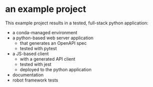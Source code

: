 # an example project

This example project results in a tested, full-stack python application:

- a conda-managed environment
- a python-based web server application
  - that generates an OpenAPI spec
  - tested with pytest
- a JS-based client
  - with a generated API client
  - tested with jest
  - deployed to the python application
- documentation
- robot framework tests

